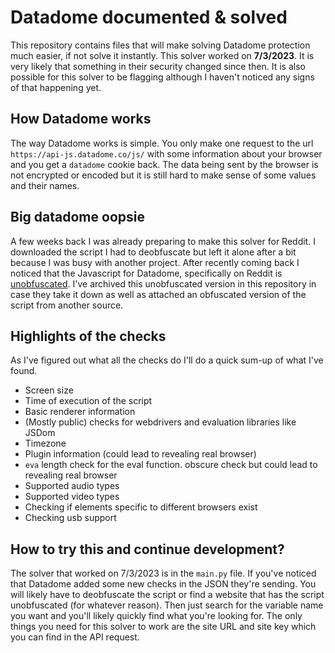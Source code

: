 # Datadome documented & solved
This repository contains files that will make solving Datadome protection much easier, if not solve it instantly.
This solver worked on **7/3/2023**. It is very likely that something in their security changed since then. It is also possible for this solver to be flagging although I haven't noticed any signs of that happening yet.

## How Datadome works
The way Datadome works is simple. You only make one request to the url `https://api-js.datadome.co/js/` with some information about your browser and you get a `datadome` cookie back.
The data being sent by the browser is not encrypted or encoded but it is still hard to make sense of some values and their names.

## Big datadome oopsie
A few weeks back I was already preparing to make this solver for Reddit. I downloaded the script I had to deobfuscate but left it alone after a bit because I was busy with another project. After recently coming back I noticed that the Javascript for Datadome, specifically on Reddit is [unobfuscated](https://www.redditstatic.com/js/tags-slim.js).
I've archived this unobfuscated version in this repository in case they take it down as well as attached an obfuscated version of the script from another source.

## Highlights of the checks
As I've figured out what all the checks do I'll do a quick sum-up of what I've found.
- Screen size
- Time of execution of the script
- Basic renderer information
- (Mostly public) checks for webdrivers and evaluation libraries like JSDom
- Timezone
- Plugin information (could lead to revealing real browser)
- `eva` length check for the eval function. obscure check but could lead to revealing real browser
- Supported audio types
- Supported video types
- Checking if elements specific to different browsers exist
- Checking usb support

## How to try this and continue development?
The solver that worked on 7/3/2023 is in the `main.py` file. If you've noticed that Datadome added some new checks in the JSON they're sending. You will likely have to deobfuscate the script or find a website that has the script unobfuscated (for whatever reason). Then just search for the variable name you want and you'll likely quickly find what you're looking for. The only things you need for this solver to work are the site URL and site key which you can find in the API request.